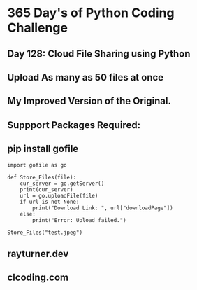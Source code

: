 # 365 Day's of Python Coding Challenge 
## Day 128: Cloud File Sharing using Python
## Upload As many as 50 files at once

## My Improved Version of the Original.

## Suppport Packages Required:
## pip install gofile

<!-- ![Alt text](code.png?raw=true "Cloud File Sharing Code") -->

```
import gofile as go

def Store_Files(file):
    cur_server = go.getServer()
    print(cur_server)
    url = go.uploadFile(file)
    if url is not None:
        print("Download Link: ", url["downloadPage"])
    else:
        print("Error: Upload failed.")

Store_Files("test.jpeg")

```


## rayturner.dev
## clcoding.com